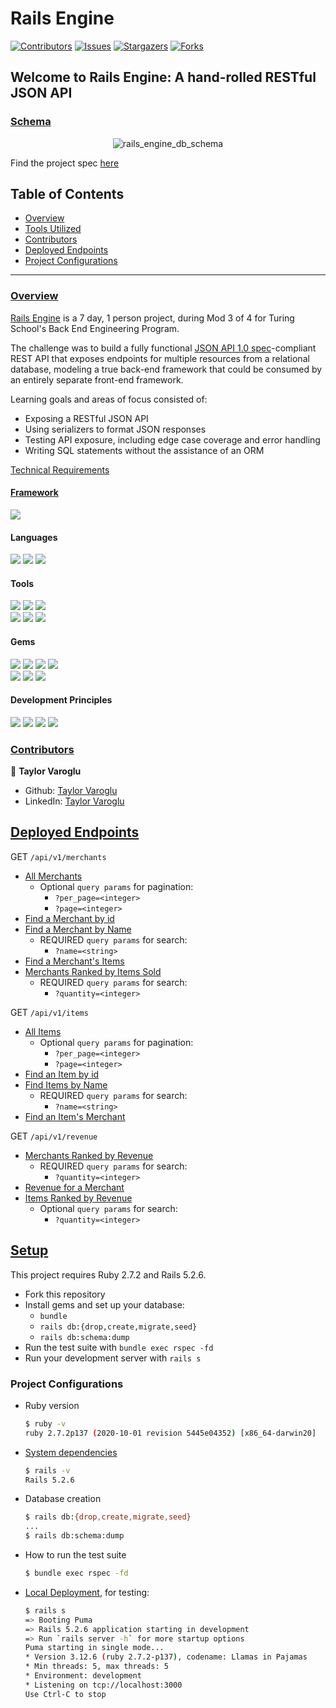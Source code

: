 # Rails Engine

[![Contributors][contributors-shield]][contributors-url]
[![Issues][issues-shield]][issues-url]
[![Stargazers][stars-shield]][stars-url]
[![Forks][forks-shield]][forks-url]

## Welcome to Rails Engine: A hand-rolled RESTful JSON API

### [Schema](https://dbdesigner.page.link/GJiEhJGfXZSc8YUY7)
<p align="center">
  <img src="https://user-images.githubusercontent.com/58891447/132774822-db17c2f6-c8cf-46dd-9ce0-9ac1796fea87.png" alt="rails_engine_db_schema"/>
</p>

Find the project spec [here](https://backend.turing.edu/module3/projects/rails_engine/)

## Table of Contents

- [Overview](#overview)
- [Tools Utilized](#framework)
- [Contributors](#contributors)
- [Deployed Endpoints](#deployed-endpoints)
- [Project Configurations](#setup)


------

### <ins>Overview</ins>

[Rails Engine](https://github.com/tvaroglu/rails-engine) is a 7 day, 1 person project, during Mod 3 of 4 for Turing School's Back End Engineering Program.

The challenge was to build a fully functional [JSON API 1.0 spec](https://jsonapi.org/)-compliant REST API that exposes endpoints for multiple resources from a relational database, modeling a true back-end framework that could be consumed by an entirely separate front-end framework.

Learning goals and areas of focus consisted of:

- Exposing a RESTful JSON API
- Using serializers to format JSON responses
- Testing API exposure, including edge case coverage and error handling
- Writing SQL statements without the assistance of an ORM

[Technical Requirements](https://backend.turing.edu/module3/projects/rails_engine/requirements)

#### <ins>Framework</ins>
<p>
  <img src="https://img.shields.io/badge/Ruby%20On%20Rails-b81818.svg?&style=flat&logo=rubyonrails&logoColor=white" />
</p>

#### Languages
<p>
  <img src="https://img.shields.io/badge/Ruby-CC0000.svg?&style=flaste&logo=ruby&logoColor=white" />
  <img src="https://img.shields.io/badge/ActiveRecord-CC0000.svg?&style=flaste&logo=rubyonrails&logoColor=white" />
  <img src="https://img.shields.io/badge/SQL-CC0000.svg?&style=flaste&logo=SQL&logoColor=white" />
</p>

#### Tools
<p>
  <img src="https://img.shields.io/badge/Atom-66595C.svg?&style=flaste&logo=atom&logoColor=white" />  
  <img src="https://img.shields.io/badge/Git-F05032.svg?&style=flaste&logo=git&logoColor=white" />
  <img src="https://img.shields.io/badge/GitHub-181717.svg?&style=flaste&logo=github&logoColor=white" />
  </br>
  <img src="https://img.shields.io/badge/Postman-f74114.svg?&style=flat&logo=postman&logoColor=white" />
  <img src="https://img.shields.io/badge/Heroku-430098.svg?&style=flaste&logo=heroku&logoColor=white" />
  <img src="https://img.shields.io/badge/PostgreSQL-4169E1.svg?&style=flaste&logo=postgresql&logoColor=white" />
</p>

#### Gems
<p>
  <img src="https://img.shields.io/badge/rspec-b81818.svg?&style=flaste&logo=rubygems&logoColor=white" />
  <img src="https://img.shields.io/badge/pry-b81818.svg?&style=flaste&logo=rubygems&logoColor=white" />  
  <img src="https://img.shields.io/badge/simplecov-b81818.svg?&style=flaste&logo=rubygems&logoColor=white" />  
  <img src="https://img.shields.io/badge/factory--bot-b81818.svg?&style=flaste&logo=rubygems&logoColor=white" />
  </br>
  <img src="https://img.shields.io/badge/faker-b81818.svg?&style=flaste&logo=rubygems&logoColor=white" />  
  <img src="https://img.shields.io/badge/database--cleaner-b81818.svg?&style=flaste&logo=rubygems&logoColor=white" />
  <img src="https://img.shields.io/badge/rubocop-b81818.svg?&style=flaste&logo=rubygems&logoColor=white" />
</p>

#### Development Principles
<p>
  <img src="https://img.shields.io/badge/OOP-b81818.svg?&style=flaste&logo=OOP&logoColor=white" />
  <img src="https://img.shields.io/badge/TDD-b87818.svg?&style=flaste&logo=TDD&logoColor=white" />
  <img src="https://img.shields.io/badge/MVC-b8b018.svg?&style=flaste&logo=MVC&logoColor=white" />
  <img src="https://img.shields.io/badge/REST-33b818.svg?&style=flaste&logo=REST&logoColor=white" />  
</p>

### <ins>Contributors</ins>

👤  **Taylor Varoglu**
- Github: [Taylor Varoglu](https://github.com/tvaroglu)
- LinkedIn: [Taylor Varoglu](https://www.linkedin.com/in/taylorvaroglu/)

<!-- MARKDOWN LINKS & IMAGES -->

[contributors-shield]: https://img.shields.io/github/contributors/tvaroglu/rails-engine.svg?style=flat
[contributors-url]: https://github.com/tvaroglu/rails-engine/graphs/contributors
[forks-shield]: https://img.shields.io/github/forks/tvaroglu/rails-engine.svg?style=flat
[forks-url]: https://github.com/tvaroglu/rails-engine/network/members
[stars-shield]: https://img.shields.io/github/stars/tvaroglu/rails-engine.svg?style=flat
[stars-url]: https://github.com/tvaroglu/rails-engine/stargazers
[issues-shield]: https://img.shields.io/github/issues/tvaroglu/rails-engine.svg?style=flat
[issues-url]: https://github.com/tvaroglu/rails-engine/issues

## <ins>Deployed Endpoints</ins>
GET `/api/v1/merchants`
  * <a href="https://tvaroglu-rails-engine.herokuapp.com/api/v1/merchants" target="_blank">All Merchants</a>
    * Optional `query params` for pagination:
        * `?per_page=<integer>`
        * `?page=<integer>`
  * <a href="https://tvaroglu-rails-engine.herokuapp.com/api/v1/merchants/1" target="_blank">Find a Merchant by id</a>
  * <a href="https://tvaroglu-rails-engine.herokuapp.com/api/v1/merchants/find?name=ill" target="_blank">Find a Merchant by Name</a>
    * REQUIRED `query params` for search:
        * `?name=<string>`
  * <a href="https://tvaroglu-rails-engine.herokuapp.com/api/v1/merchants/1/items" target="_blank">Find a Merchant's Items</a>
  * <a href="https://tvaroglu-rails-engine.herokuapp.com/api/v1/merchants/most_items?quantity=8" target="_blank">Merchants Ranked by Items Sold</a>
    * REQUIRED `query params` for search:
        * `?quantity=<integer>`

GET `/api/v1/items`
  * <a href="https://tvaroglu-rails-engine.herokuapp.com/api/v1/items" target="_blank">All Items</a>
    * Optional `query params` for pagination:
        * `?per_page=<integer>`
        * `?page=<integer>`
  * <a href="https://tvaroglu-rails-engine.herokuapp.com/api/v1/items/1" target="_blank">Find an Item by id</a>
  * <a href="https://tvaroglu-rails-engine.herokuapp.com/api/v1/items/find_all?name=haru" target="_blank">Find Items by Name</a>
    * REQUIRED `query params` for search:
        * `?name=<string>`
  * <a href="https://tvaroglu-rails-engine.herokuapp.com/api/v1/items/1/merchant" target="_blank">Find an Item's Merchant</a>

GET `/api/v1/revenue`
  * <a href="https://tvaroglu-rails-engine.herokuapp.com/api/v1/revenue/merchants?quantity=10" target="_blank">Merchants Ranked by Revenue</a>
    * REQUIRED `query params` for search:
        * `?quantity=<integer>`
  * <a href="https://tvaroglu-rails-engine.herokuapp.com/api/v1/revenue/merchants/1" target="_blank">Revenue for a Merchant</a>
  * <a href="https://tvaroglu-rails-engine.herokuapp.com/api/v1/revenue/items" target="_blank">Items Ranked by Revenue</a>
    * Optional `query params` for search:
        * `?quantity=<integer>`


## <ins>Setup</ins>

This project requires Ruby 2.7.2 and Rails 5.2.6.

* Fork this repository
* Install gems and set up your database:
    * `bundle`
    * `rails db:{drop,create,migrate,seed}`
    * `rails db:schema:dump`
* Run the test suite with `bundle exec rspec -fd`
* Run your development server with `rails s`


### Project Configurations

* Ruby version
    ```bash
    $ ruby -v
    ruby 2.7.2p137 (2020-10-01 revision 5445e04352) [x86_64-darwin20]
    ```

* [System dependencies](https://github.com/tvaroglu/rails-engine/blob/main/Gemfile)
    ```bash
    $ rails -v
    Rails 5.2.6
    ```

* Database creation
    ```bash
    $ rails db:{drop,create,migrate,seed}
    ...
    $ rails db:schema:dump
    ```

* How to run the test suite
    ```bash
    $ bundle exec rspec -fd
    ```

* [Local Deployment](http://localhost:3000), for testing:
    ```bash
    $ rails s
    => Booting Puma
    => Rails 5.2.6 application starting in development
    => Run `rails server -h` for more startup options
    Puma starting in single mode...
    * Version 3.12.6 (ruby 2.7.2-p137), codename: Llamas in Pajamas
    * Min threads: 5, max threads: 5
    * Environment: development
    * Listening on tcp://localhost:3000
    Use Ctrl-C to stop
    ```
